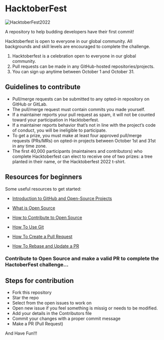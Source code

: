# HacktoberFest

![HacktoberFest2022](https://user-images.githubusercontent.com/97526225/194758000-e3c8a909-57c4-4806-8ba4-ed70492b0930.jpeg)

A repository to help budding developers have their first commit!

Hacktoberfest is open to everyone in our global community. All backgrounds and skill levels are encouraged to complete the challenge.

1. Hacktoberfest is a celebration open to everyone in our global community.
2. Pull requests can be made in any GitHub-hosted repositories/projects.
3. You can sign up anytime between October 1 and October 31.

## Guidelines to contribute

- Pull/merge requests can be submitted to any opted-in repository on GitHub or GitLab.
- The pull/merge request must contain commits you made yourself.
- If a maintainer reports your pull request as spam, it will not be counted toward your participation in Hacktoberfest.
- If a maintainer reports behavior that’s not in line with the project’s code of conduct, you will be ineligible to participate.
- To get a prize, you must make at least four approved pull/merge requests (PRs/MRs) on opted-in projects between October 1st and 31st in any time zone.
- The first 40,000 participants (maintainers and contributors) who complete Hacktoberfest can elect to receive one of two prizes: a tree planted in their name, or the Hacktoberfest 2022 t-shirt.

## Resources for beginners

Some useful resources to get started:

- [Introduction to GitHub and Open-Source Projects](https://www.digitalocean.com/community/tutorial_series/an-introduction-to-open-source)

- [What is Open Source](https://www.digitalocean.com/community/tutorials/what-is-open-source)

- [How to Contribute to Open Source](https://opensource.guide/how-to-contribute/)

- [How To Use Git](https://www.digitalocean.com/community/cheatsheets/how-to-use-git-a-reference-guide)

- [How To Create a Pull Request](https://www.digitalocean.com/community/tutorials/how-to-create-a-pull-request-on-github)

- [How To Rebase and Update a PR](https://www.digitalocean.com/community/tutorials/how-to-rebase-and-update-a-pull-request)

### Contribute to Open Source and make a valid PR to complete the HactoberFest challenge...

## Steps for contribution

- Fork this repository
- Star the repo
- Select from the open issues to work on
- Open new issue if you feel something is missig or needs to be modified.
- Add your details in the Contributors file
- Commit your changes with a proper commit message
- Make a PR (Pull Request)

And Have Fun!!!
